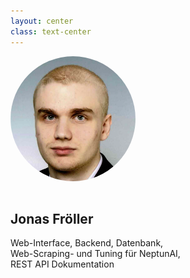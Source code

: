```yaml
---
layout: center
class: text-center
---
```


<style>
.profile-img {
  width: 200px;
  height: 200px;
  border-radius: 50%;
  object-fit: cover;
  object-position: center 22%;
  margin: 0 auto 1rem;
}
</style>

<div class="grid grid-cols gap-8 mt-8">
  <div class="text-center">
    <img src="https://raw.githubusercontent.com/propromo-software/propromo.docs/refs/heads/main/_presentation/public/froeller.png" class="profile-img" />
    <h2>Jonas Fröller</h2>
    <p>
      Web-Interface, Backend, Datenbank,<br>
      Web-Scraping- und Tuning für NeptunAI,<br>
      REST API Dokumentation
    </p>
  </div>
</div>
